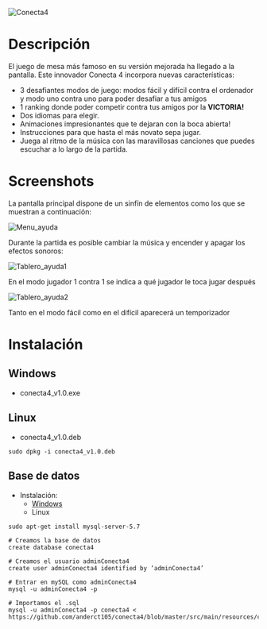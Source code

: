 ![Conecta4](https://github.com/anderct105/conecta4/blob/feature/readme/src/main/resources/imagenes/Conecta4_Logo.png)

# Descripción

El juego de mesa más famoso en su versión mejorada ha
llegado a la pantalla. Este innovador Conecta 4 incorpora nuevas características:

- 3 desafiantes modos de juego: modos fácil y difícil contra el ordenador y modo uno contra uno para poder desafiar a tus amigos
- 1 ranking donde poder competir contra tus amigos por la **VICTORIA!**
- Dos idiomas para elegir.
- Animaciones impresionantes que te dejaran con la boca abierta!
- Instrucciones para que hasta el más novato sepa jugar.
- Juega al ritmo de la música con las maravillosas canciones que puedes escuchar a lo largo de la partida.

# Screenshots

La pantalla principal dispone de un sinfín de elementos como los que
se muestran a continuación:

![Menu_ayuda](https://github.com/anderct105/conecta4/blob/feature/readme/src/main/resources/imagenes/menu_ayuda.png)

Durante la partida es posible cambiar la música y encender y apagar los efectos sonoros:

![Tablero_ayuda1](https://github.com/anderct105/conecta4/blob/feature/readme/src/main/resources/imagenes/Tablero.png)

En el modo jugador 1 contra 1 se indica a qué jugador le toca jugar después

![Tablero_ayuda2](https://github.com/anderct105/conecta4/blob/feature/readme/src/main/resources/imagenes/tablero_ayuda2.png)

Tanto en el modo fácil como en el difícil aparecerá un temporizador

# Instalación
## Windows
- conecta4_v1.0.exe
## Linux
- conecta4_v1.0.deb
```
sudo dpkg -i conecta4_v1.0.deb
```

## Base de datos
- Instalación:
  - <a href='https://dev.mysql.com/downloads/mysql/'>Windows</a>
  - Linux
```
sudo apt-get install mysql-server-5.7
```
```
# Creamos la base de datos
create database conecta4

# Creamos el usuario adminConecta4
create user adminConecta4 identified by ‘adminConecta4’

# Entrar en mySQL como adminConecta4
mysql -u adminConecta4 -p

# Importamos el .sql
mysql -u adminConecta4 -p conecta4 <  
https://github.com/anderct105/conecta4/blob/master/src/main/resources/conecta4.sql
```


